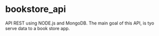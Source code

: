 # bookstore_api

API REST using NODE.js and MongoDB. The main goal of this API, is tyo serve data to a book store app.
